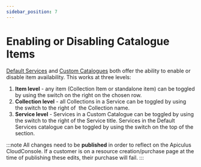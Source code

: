 ```yaml
---
sidebar_position: 7
---
```

# Enabling or Disabling Catalogue Items

[Default Services](../WorkingwithDefaultServices) and [Custom Catalogues](CreatingaCustomCatalogue.md) both offer the ability to enable or disable item availability. This works at three levels:

1. **Item level** - any item (Collection Item or standalone item) can be toggled by using the switch on the right on the chosen row.
2. **Collection level** - all Collections in a Service can be toggled by using the switch to the right of  the Collection name.
3. **Service level** - Services in a Custom Catalogue can be toggled by using the switch to the right of the Service title. Services in the Default Services catalogue can be toggled by using the switch on the top of the section.

:::note
All changes need to be **published** in order to reflect on the Apiculus CloudConsole. If a customer is on a resource creation/purchase page at the time of publishing these edits, their purchase will fail.
:::